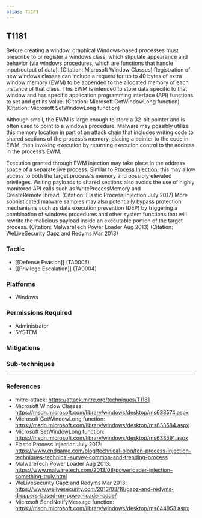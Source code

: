 ```yaml
---
alias: T1181
---
```


## T1181

Before creating a window, graphical Windows-based processes must prescribe to or register a windows class, which stipulate appearance and behavior (via windows procedures, which are functions that handle input/output of data). (Citation: Microsoft Window Classes) Registration of new windows classes can include a request for up to 40 bytes of extra window memory (EWM) to be appended to the allocated memory of each instance of that class. This EWM is intended to store data specific to that window and has specific application programming interface (API) functions to set and get its value. (Citation: Microsoft GetWindowLong function) (Citation: Microsoft SetWindowLong function)

Although small, the EWM is large enough to store a 32-bit pointer and is often used to point to a windows procedure. Malware may possibly utilize this memory location in part of an attack chain that includes writing code to shared sections of the process’s memory, placing a pointer to the code in EWM, then invoking execution by returning execution control to the address in the process’s EWM.

Execution granted through EWM injection may take place in the address space of a separate live process. Similar to [Process Injection](https://attack.mitre.org/techniques/T1055), this may allow access to both the target process's memory and possibly elevated privileges. Writing payloads to shared sections also avoids the use of highly monitored API calls such as WriteProcessMemory and CreateRemoteThread. (Citation: Elastic Process Injection July 2017) More sophisticated malware samples may also potentially bypass protection mechanisms such as data execution prevention (DEP) by triggering a combination of windows procedures and other system functions that will rewrite the malicious payload inside an executable portion of the target process. (Citation: MalwareTech Power Loader Aug 2013) (Citation: WeLiveSecurity Gapz and Redyms Mar 2013)


### Tactic
- [[Defense Evasion]] (TA0005)
- [[Privilege Escalation]] (TA0004)

### Platforms
- Windows

### Permissions Required
- Administrator
- SYSTEM

### Mitigations

### Sub-techniques


---
### References

- mitre-attack: https://attack.mitre.org/techniques/T1181
- Microsoft Window Classes: https://msdn.microsoft.com/library/windows/desktop/ms633574.aspx
- Microsoft GetWindowLong function: https://msdn.microsoft.com/library/windows/desktop/ms633584.aspx
- Microsoft SetWindowLong function: https://msdn.microsoft.com/library/windows/desktop/ms633591.aspx
- Elastic Process Injection July 2017: https://www.endgame.com/blog/technical-blog/ten-process-injection-techniques-technical-survey-common-and-trending-process
- MalwareTech Power Loader Aug 2013: https://www.malwaretech.com/2013/08/powerloader-injection-something-truly.html
- WeLiveSecurity Gapz and Redyms Mar 2013: https://www.welivesecurity.com/2013/03/19/gapz-and-redyms-droppers-based-on-power-loader-code/
- Microsoft SendNotifyMessage function: https://msdn.microsoft.com/library/windows/desktop/ms644953.aspx

